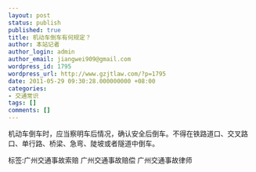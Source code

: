 ```yaml
---
layout: post
status: publish
published: true
title: 机动车倒车有何规定？
author: 本站记者
author_login: admin
author_email: jiangwei909@gmail.com
wordpress_id: 1795
wordpress_url: http://www.gzjtlaw.com/?p=1795
date: 2011-05-29 09:30:28.000000000 +08:00
categories:
- 交通常识
tags: []
comments: []
---
```

机动车倒车时，应当察明车后情况，确认安全后倒车。不得在铁路道口、交叉路口、单行路、桥梁、急弯、陡坡或者隧道中倒车。 标签:广州交通事故索赔 广州交通事故赔偿 广州交通事故律师

